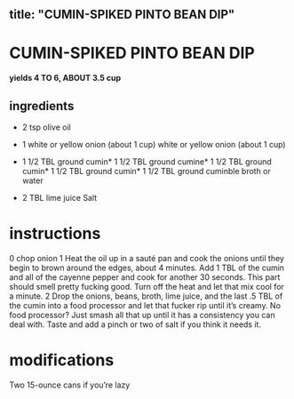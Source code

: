 

	
title: "CUMIN-SPIKED PINTO BEAN DIP"
---
# CUMIN-SPIKED PINTO BEAN DIP
#### yields 4 TO 6, ABOUT 3.5 cup
## ingredients
* 2 tsp olive oil
* 1 white or yellow onion (about 1 cup) white or yellow onion (about 1 cup)
* 1 1/2 TBL ground cumin* 1 1/2 TBL ground cumine* 1 1/2 TBL ground cumin* 1 1/2 TBL ground cumin* 1 1/2 TBL ground cuminble broth or water

* 2 TBL lime juice
Salt

# instructions
0 chop onion
1 Heat the oil up in a sauté pan and cook the onions until they begin to brown around the
edges, about 4 minutes. Add 1 TBL of the cumin and all of the cayenne pepper and cook
for another 30 seconds. This part should smell pretty fucking good. Turn off the heat and let
that mix cool for a minute.
2 Drop the onions, beans, broth, lime juice, and the last .5 TBL of the cumin into a
food processor and let that fucker rip until it’s creamy. No food processor? Just smash all that
up until it has a consistency you can deal with. Taste and add a pinch or two of salt if you think
it needs it.

# modifications

Two 15-ounce cans if you’re lazy
	

